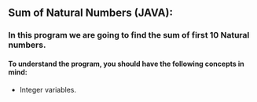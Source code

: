## Sum of Natural Numbers (JAVA):
### In this program we are going to find the sum of first 10 Natural numbers.

#### To understand the program, you should have the following concepts in mind:
- Integer variables.
